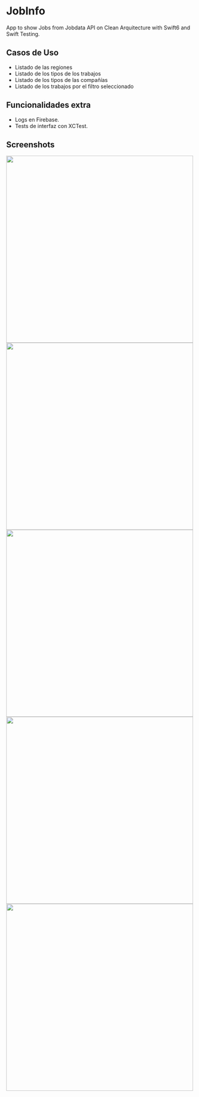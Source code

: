 # JobInfo

App to show Jobs from Jobdata API on Clean Arquitecture with Swift6 and Swift Testing.

## Casos de Uso

- Listado de las regiones
- Listado de los tipos de los trabajos
- Listado de los tipos de las compañías
- Listado de los trabajos por el filtro seleccionado

## Funcionalidades extra

- Logs en Firebase.
- Tests de interfaz con XCTest.

## Screenshots

<img src="https://github.com/user-attachments/assets/52b40e4d-a706-4069-b08b-d2a604f7693c" height="500"/>
<img src="https://github.com/user-attachments/assets/775e7978-192a-49e1-8f99-9c9f3cba0f92" height="500"/>
<img src="https://github.com/user-attachments/assets/5e45de09-d242-49ea-9a15-6bdb734ef756" height="500"/>
<img src="https://github.com/user-attachments/assets/8c49e43b-fd02-4a14-8957-191fa32e0d27" height="500"/>
<img src="https://github.com/user-attachments/assets/5e6c7045-a3fb-4172-a55a-84bf923e72a4" height="500"/>


